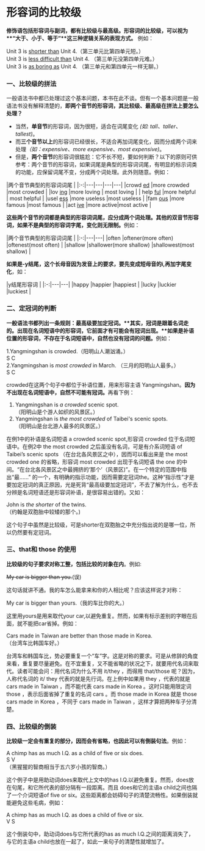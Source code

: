 # 形容词的比较级

<b>**修饰语包括形容词与副词，都有比较级与最高级**。形容词的比较级，可以视为**“大于、小于、等于”**这三种逻辑关系的表现方式。</b> 例如：  
>  
Unit 3 is <u>shorter than</u> Unit 4.（第三单元比第四单元短。）  
Unit 3 is <u>less difficult than</u> Unit 4. （第三单元没第四单元难。）  
Unit 3 is <u>as boring as</u> Unit 4. （第三单元和第四单元一样无聊。）  


### 一、比较级的拼法


一般语法书中都已处理过这个基本问题，本书在此不谈。但有一个基本问题是一般语法书没有解释清楚的，<b>即两个音节的形容词，其比较级、最高级在拼法上要怎么处理？</b>  
- 当然，**单音节**的形容词，因为很短，适合在词尾变化<em> (如:  tall、taller、tallest)</em>。  
- 而**三个音节以上**的形容词已经很长，不适合再加词尾变化，因而分成两个词来处理<em>（如：expensive、more expensive、most expensive)</em>。  
- 但是，**两个音节**的形容词很尴尬：它不长不短，要如何判断？以下的原则可供参考：两个音节的形容词，如果词尾是典型的形容词词尾，有明显的标示词类的功能，应保留词尾不变，分成两个词处理。此外则随意。例如：  

|两个音节典型的形容词词尾             |
|:-:|---|---|---|---|
|crowd <u>ed</u>  |more crowded   |most crowded  |
|lov <u>ing</u>   |more loving   | most loving   |
| help <u>ful</u>  |more helpful   | most helpful   |
|usel <u>ess</u>   |more useless   |most useless   |
|fam <u>ous</u>   |more famous   |most famous   |
|act <u>ive</u>   |more active|most active   |

<b>这些两个音节的词都是典型的形容词词尾，应分成两个词处理。其他的双音节形容词，如果不是典型的形容词字尾，变化则无限制。</b>例如：  

|两个音节典型的形容词词尾     |
|:-:|---|---|
|often   |oftener(more often)   |oftenest(most often)   |
|shallow   |shallower(more shallow)   |shallowest(most shallow)   |

<b>如果是-y结尾，这个长母音因为发音上的要求，要先变成短母音的i,再加字尾变化</b>，如：  

|y结尾形容词   |
|:-:|---|---|
|happy   |happier   |happiest   |
|lucky   |luckier   |luckiest   |


### 二、定冠词的判断


<b>一般语法书都列出一条规则：最高级要加定冠词。**其实，冠词是跟着名词走的。出现在名词短语中的形容词，它前面才有可能会有冠词出现。**如果是补语位置的形容词，不存在于名词短语中，自然也没有冠词的问题。</b>例如：  
>  
1.Yangmingshan is crowded.（阳明山人潮汹涌。）  
S C  
2.Yangmingshan is <em>most crowded</em> in March. （三月的阳明山人最多。）  
S C  

crowded在这两个句子中都位于补语位置，用来形容主语 Yangmingshan。<b>因为不出现在名词短语中，自然不可能有冠词。</b>再看下例：    
>  
1. Yangmingshan is <em>a crowded</em> scenic spot.  
（阳明山是个游人如织的风景区。）  
2. Yangmingshan is <em>the most crowded</em> of Taibei's scenic spots.  
（阳明山是台北游人最多的风景区。）  

在例1中的补语是名词短语 a crowded scenic spot,形容词 crowded 位于名词短语中。在例2中 the most crowded 之后虽没有名词，可是有介系词短语 of Taibei’s scenic spots （在台北各风景区之中），因而可以看出来是 the most crowded one 的省略，形容词 most crowded 出现于名词短语 the one 的中间。“在台北各风景区之中最拥挤的‘那个’（风景区)”。在一个特定的范围中指出“最……” 的一个，有明确的指示功能，因而需要定冠词the。这种“指示性”才是要加定冠词的真正原因，光是死背“最高级要加定冠词”，不去了解为什么，也不去分辨是名词短语还是形容词补语，是很容易出错的。又如：  
>  
John is <em>the shorter</em> of the twins.  
（约翰是双胞胎中较矮的那个。)  

这个句子中虽然是比较级，可是shorter在双胞胎之中充分指出说的是哪一位，所以仍然要有定冠词。

### 三、that和 those 的使用


**比较级的句子要求对称工整，包括比较的对象在内**。例如:  
>  
~~My car is bigger than you.~~(误)   

这句话就讲不通。我的车怎么能拿来和你的人相比呢？应该这样说才对称：  
>  
My car is bigger than yours.（我的车比你的大。）  

这里用yours是用来取代your car,以避免重复。然而，如果有标示差别的字眼在后面，就不能把car省掉。例如：  
>  
Cars made in Taiwan are better than those made in Korea.  
（台湾车比韩国车好。）  

台湾车和韩国车比，势必要重复一个“车”字。这是对称的要求。可是从修辞的角度来看，重复要尽量避免。在不宜重复，又不能省略的状况之下，就要用代名词来取代。读者可能会问：用代名词为什么不用 it/they ，而得用 that/those 呢？因为，人称代名词的 it/ they 代表的就是先行词。在上例中如果用 they ，代表的就是 cars made in Taiwan ，而不能代表 cars made in Korea 。这时只能用限定词 those ，表示后面省掉了重复的名词 cars 。而 those made in Korea 就是 those cars made in Korea ，不同于 cars made in Taiwan ，这样才算把两种车子分清楚。

### 四、比较级的倒装


**比较级一定会有重复的部分，因而会有省略，也因此可以有倒装句法**。例如：   
>  
A chimp has as much I.Q. as a child of five or six does.  
S V  
（黑猩猩的智商相当于五六岁小孩的智商。）  

这个例子中是用助动词does来取代上文中的has I.Q.以避免重复。然而，does放在句尾，和它所代表的部分隔有一段距离。而且 does和它的主语a child之间也隔了一个介词短语of five or six。这些距离都会妨碍句子的清楚流畅性。如果倒装就能避免这些毛病，例如：  
>  
A chimp has as much I.Q. as does a child of five or six.  
V S  

这个倒装句中，助动词does与它所代表的has as much I.Q.之间的距离消失了，与它的主语a child也放在一起了，如此一来句子的清楚性就增加了。  

